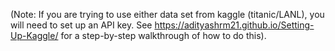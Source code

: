 (Note: If you are trying to use either data set from kaggle (titanic/LANL), you will need to set up an API key. See https://adityashrm21.github.io/Setting-Up-Kaggle/ for a step-by-step walkthrough of how to do this).
